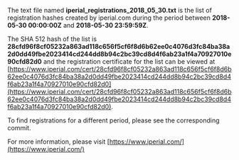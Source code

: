 The text file named **iperial_registrations_2018_05_30.txt** is the list of registration hashes created by iperial.com during the period between **2018-05-30 00:00:00Z** and **2018-05-30 23:59:59Z**.

The SHA 512 hash of the list is **28cfd96f8cf05232a863ad118c656f5cf6f8d6b62ee0c4076d3fc84ba38a2d0dd49fbe2023414cd244dd8b94c2bc39cd8d4f6ab23a1f4a70927010e90cfd82d0** and the registration certificate for the list can be viewed at [https://www.iperial.com/cert/28cfd96f8cf05232a863ad118c656f5cf6f8d6b62ee0c4076d3fc84ba38a2d0dd49fbe2023414cd244dd8b94c2bc39cd8d4f6ab23a1f4a70927010e90cfd82d0](https://www.iperial.com/cert/28cfd96f8cf05232a863ad118c656f5cf6f8d6b62ee0c4076d3fc84ba38a2d0dd49fbe2023414cd244dd8b94c2bc39cd8d4f6ab23a1f4a70927010e90cfd82d0).

To find registrations for a different period, please see the corresponding commit.

For more information, please visit [https://www.iperial.com/](https://www.iperial.com/)
